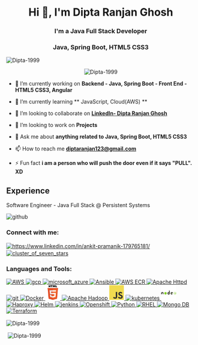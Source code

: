 <h1 align="center">Hi 👋, I'm Dipta Ranjan Ghosh</h1>
<h3 align="center">I'm a Java Full Stack Developer</h3>
<h3 align="center">Java, Spring Boot, HTML5 CSS3</h3>


<p align="left"> <img src="https://komarev.com/ghpvc/?username=Dipta-1999&label=Profile%20views&color=0e75b6&style=flat" alt="Dipta-1999" /> </p>

<p align="center"> <img src="https://miro.medium.com/v2/resize:fit:716/1*XmgfHZAOPR9Wk4gmnoPTvA.png" alt="Dipta-1999" width="150px" height="50px" /></a> </p>

- 🔭 I’m currently working on **Backend - Java, Spring Boot - Front End - HTML5 CSS3, Angular**

- 🌱 I’m currently learning ** JavaScript, Cloud(AWS) **

- 👯 I’m looking to collaborate on **[LinkedIn- Dipta Ranjan Ghosh]([https://www.linkedin.com/in/ankit-pramanik-179765181/](https://www.linkedin.com/in/dipta-ranjan-ghosh-5083b316a/))**

- 🤝 I’m looking to work on **Projects**

- 💬 Ask me about **anything related to Java, Spring Boot, HTML5 CSS3**

- 📫 How to reach me **diptaranjan123@gmail.com**

- ⚡ Fun fact **i am a person who will push the door even if it says "PULL". XD**

## Experience

Software Engineer - Java Full Stack @ Persistent Systems 

![github](https://user-images.githubusercontent.com/71402528/106022694-225cfd80-60ec-11eb-9d3d-78cf6bf8d2ef.gif)

<h3 align="left">Connect with me:</h3>
<p align="left">
<a href="https://www.linkedin.com/in/ankit-pramanik-179765181/" target="blank"><img align="center" src="https://cdn.jsdelivr.net/npm/simple-icons@3.0.1/icons/linkedin.svg" alt="https://www.linkedin.com/in/ankit-pramanik-179765181/" height="30" width="40" /></a>
<a href="https://www.instagram.com/ankit_9804/" target="blank"><img align="center" src="https://cdn.jsdelivr.net/npm/simple-icons@3.0.1/icons/instagram.svg" alt="cluster_of_seven_stars" height="30" width="40" /></a>

</p>

<h3 align="left">Languages and Tools:</h3>

<p align="left"> <a href="https://aws.amazon.com" target="_blank"> <img src="https://www.vectorlogo.zone/logos/amazon_aws/amazon_aws-icon.svg" alt="AWS" width="40" height="40"/> </a> <a href="https://cloud.google.com" target="_blank"> <img src="https://www.vectorlogo.zone/logos/google_cloud/google_cloud-icon.svg" alt="gcp" width="40" height="40"/> </a><a href="" target="_blank"> <img src="https://www.vectorlogo.zone/logos/microsoft_azure/microsoft_azure-icon.svg" alt="microsoft_azure" width="40" height="40"/> </a> <a href="" target="_blank"> <img src="https://www.vectorlogo.zone/logos/ansible/ansible-icon.svg" alt="Ansible" width="40" height="40"/> </a> <a href="" target="_blank"> <img src="https://www.vectorlogo.zone/logos/amazon_ecs/amazon_ecs-icon.svg" alt="AWS ECR" width="40" height="40"/> </a> <a href="" target="_blank"> <img src="https://www.vectorlogo.zone/logos/amazon_ecs/amazon_ecs-icon.svg" alt="Apache Httpd" width="40" height="40"/> </a> <a href="https://git-scm.com/" target="_blank"> <img src="https://www.vectorlogo.zone/logos/git-scm/git-scm-icon.svg" alt="git" width="40" height="40"/> </a> <a href="" target="_blank"> <img src="https://www.vectorlogo.zone/logos/docker/docker-icon.svg" alt="Docker" width="40" height="40"/> </a> <a href="" target="_blank"> <img src="https://raw.githubusercontent.com/devicons/devicon/master/icons/html5/html5-original-wordmark.svg" alt="html5" width="40" height="40"/> </a> <a href="" target="_blank"> <img src="https://www.vectorlogo.zone/logos/apache_hadoop/apache_hadoop-icon.svg" alt="Apache Hadoop" width="40" height="40"/> </a> <a href="" target="_blank"> <img src="https://raw.githubusercontent.com/devicons/devicon/master/icons/javascript/javascript-original.svg" alt="javascript" width="40" height="40"/> </a> <a href="https://kubernetes.io" target="_blank"> <img src="https://www.vectorlogo.zone/logos/kubernetes/kubernetes-icon.svg" alt="kubernetes" width="40" height="40"/> </a> <a href="https://nodejs.org" target="_blank"> <img src="https://raw.githubusercontent.com/devicons/devicon/master/icons/nodejs/nodejs-original-wordmark.svg" alt="nodejs" width="40" height="40"/> </a> <a href="" target="_blank"> <img src="https://www.vectorlogo.zone/logos/haproxy/haproxy-icon.svg" alt="Haproxy" width="40" height="40"/> </a> <a href="" target="_blank"> <img src="https://www.vectorlogo.zone/logos/helmsh/helmsh-icon.svg" alt="Helm" width="40" height="40"/> </a><a href="" target="_blank"> <img src="https://www.vectorlogo.zone/logos/jenkins/jenkins-icon.svg" alt="jenkins" width="40" height="40"/> </a> <a href="" target="_blank"> <img src="https://www.vectorlogo.zone/logos/openshift/openshift-icon.svg" alt="Openshift" width="40" height="40"/> </a> <a href="" target="_blank"> <img src="https://www.vectorlogo.zone/logos/python/python-icon.svg" alt="Python" width="40" height="40"/> </a> <a href="" target="_blank"> <img src="https://www.vectorlogo.zone/logos/redhat/redhat-icon.svg" alt="RHEL" width="40" height="40"/> </a> <a href="" target="_blank"> <img src="https://www.vectorlogo.zone/logos/mongodb/mongodb-icon.svg" alt="Mongo DB" width="40" height="40"/> </a> <a href="" target="_blank"> <img src="https://www.vectorlogo.zone/logos/terraformio/terraformio-icon.svg" alt="Terraform" width="40" height="40"/> </a> </p>

<!--<a href="" target="_blank"> <img src="" alt="" width="40" height="40"/> </a> <a href="" target="_blank"> <img src="" alt="" width="40" height="40"/> </a> <a href="" target="_blank"> <img src="" alt="" width="40" height="40"/> </a>  --> 

<p><img align="center" src="https://github-readme-stats.vercel.app/api/top-langs?username=Dipta-1999&show_icons=true&locale=en&layout=compact" height="195" width="495" alt="Dipta-1999" /></p>

<p>&nbsp;<img align="center" src="https://github-readme-stats.vercel.app/api?username=Dipta-1999&show_icons=true&locale=en" alt="Dipta-1999" /></p>





